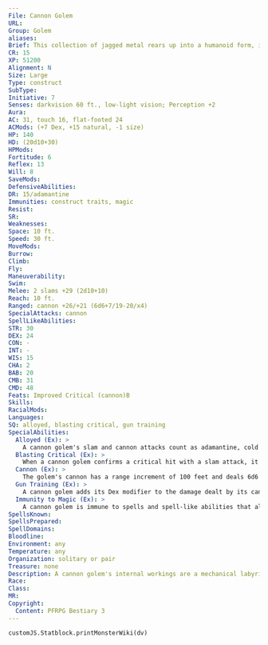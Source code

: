 ```yaml
---
File: Cannon Golem
URL: 
Group: Golem
aliases: 
Brief: This collection of jagged metal rears up into a humanoid form, its enormous cannon tracking movement with mechanical precision.
CR: 15
XP: 51200
Alignment: N
Size: Large
Type: construct
SubType: 
Initiative: 7
Senses: darkvision 60 ft., low-light vision; Perception +2
Aura: 
AC: 31, touch 16, flat-footed 24
ACMods: (+7 Dex, +15 natural, -1 size)
HP: 140
HD: (20d10+30)
HPMods: 
Fortitude: 6
Reflex: 13
Will: 8
SaveMods: 
DefensiveAbilities: 
DR: 15/adamantine
Immunities: construct traits, magic
Resist: 
SR: 
Weaknesses: 
Space: 10 ft.
Speed: 30 ft.
MoveMods: 
Burrow: 
Climb: 
Fly: 
Maneuverability: 
Swim: 
Melee: 2 slams +29 (2d10+10)
Reach: 10 ft.
Ranged: cannon +26/+21 (6d6+7/19-20/x4)
SpecialAttacks: cannon
SpellLikeAbilities: 
STR: 30
DEX: 24
CON: -
INT: -
WIS: 15
CHA: 2
BAB: 20
CMB: 31
CMD: 48
Feats: Improved Critical (cannon)B
Skills: 
RacialMods: 
Languages: 
SQ: alloyed, blasting critical, gun training
SpecialAbilities:
  Alloyed (Ex): >
    A cannon golem's slam and cannon attacks count as adamantine, cold iron, and silver for the purpose of overcoming damage reduction.
  Blasting Critical (Ex): >
    When a cannon golem confirms a critical hit with a slam attack, it can make one cannon attack against that target as a free action (as long as the cannon is loaded).
  Cannon (Ex): >
    The golem's cannon has a range increment of 100 feet and deals 6d6 points of bludgeoning and piercing damage on a hit with a x4 critical modifier. The cannon's magazine can hold up to 20 cannonballs at a time-reloading a single cannonball into this magazine is a standard action for the golem, while loading a cannonball into the cannon itself to fire it is a swift action; this allows the golem to take two shots per round with the cannon.
  Gun Training (Ex): >
    A cannon golem adds its Dex modifier to the damage dealt by its cannon.
  Immunity to Magic (Ex): >
    A cannon golem is immune to spells and spell-like abilities that allow spell resistance. Certain spells and effects function differently against it, as noted below.  • Any spell with the water descriptor that affects a cannon golem renders its cannon unusable for 1 round (no save).  • A heat metal spell causes the golem's cannon to instantly backfire, dealing 6d6 points of damage to the golem and staggering it for 1 round (no save).
SpellsKnown: 
SpellsPrepared: 
SpellDomains: 
Bloodline: 
Environment: any
Temperature: any
Organization: solitary or pair
Treasure: none
Description: A cannon golem's internal workings are a mechanical labyrinth; its extradimensional pockets constantly process new black powder. A cannon golem stands 12 feet tall.  Construction  A cannon golem is built from 2,000 pounds of adamantine, brass, cold iron, and mithral.  CANNON GOLEM  CL 17th; Price 200,000 gp  Construction  Requirements Craft Construct, geas/quest, limited wish, plane shift or secret chest, creator must be caster level 17th; Skill Craft (siege engine) and Knowledge (engineering) DC 25; Cost 105,000 gp
Race: 
Class: 
MR: 
Copyright:
  Content: PFRPG Bestiary 3
---
```

```dataviewjs
customJS.Statblock.printMonsterWiki(dv)
```
